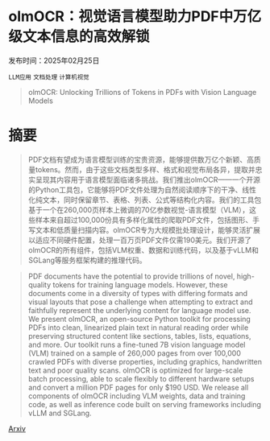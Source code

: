 # olmOCR：视觉语言模型助力PDF中万亿级文本信息的高效解锁

发布时间：2025年02月25日

`LLM应用` `文档处理` `计算机视觉`

> olmOCR: Unlocking Trillions of Tokens in PDFs with Vision Language Models

# 摘要

> PDF文档有望成为语言模型训练的宝贵资源，能够提供数万亿个新颖、高质量tokens。然而，由于这些文档类型多样、格式和视觉布局各异，提取并忠实呈现其内容用于语言模型面临诸多挑战。我们推出olmOCR——一个开源的Python工具包，它能够将PDF文件处理为自然阅读顺序下的干净、线性化纯文本，同时保留章节、表格、列表、公式等结构化内容。我们的工具包基于一个在260,000页样本上微调的70亿参数视觉-语言模型（VLM），这些样本来自超过100,000份具有多样化属性的爬取PDF文件，包括图形、手写文本和低质量扫描内容。olmOCR专为大规模批处理设计，能够灵活扩展以适应不同硬件配置，处理一百万页PDF文件仅需190美元。我们开源了olmOCR的所有组件，包括VLM权重、数据和训练代码，以及基于vLLM和SGLang等服务框架构建的推理代码。


> PDF documents have the potential to provide trillions of novel, high-quality tokens for training language models. However, these documents come in a diversity of types with differing formats and visual layouts that pose a challenge when attempting to extract and faithfully represent the underlying content for language model use. We present olmOCR, an open-source Python toolkit for processing PDFs into clean, linearized plain text in natural reading order while preserving structured content like sections, tables, lists, equations, and more. Our toolkit runs a fine-tuned 7B vision language model (VLM) trained on a sample of 260,000 pages from over 100,000 crawled PDFs with diverse properties, including graphics, handwritten text and poor quality scans. olmOCR is optimized for large-scale batch processing, able to scale flexibly to different hardware setups and convert a million PDF pages for only $190 USD. We release all components of olmOCR including VLM weights, data and training code, as well as inference code built on serving frameworks including vLLM and SGLang.

[Arxiv](https://arxiv.org/abs/2502.18443)